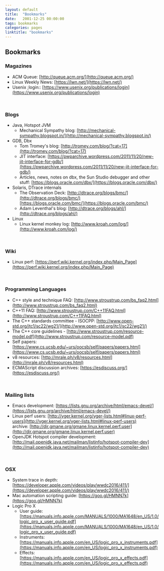 ```yaml
---
layout: default
title:  "Bookmarks"
date:   2001-12-25 00:00:00
tags: bookmarks
categories: pages
linktitle: "bookmarks"
---
```


## Bookmarks

### Magazines
- ACM Queue: [http://queue.acm.org/](http://queue.acm.org/)
- Linux Weekly News: [https://lwn.net/](https://lwn.net/)
- Usenix ;login:: [https://www.usenix.org/publications/login](https://www.usenix.org/publications/login)

<br />

### Blogs
- Java, Hotspot JVM
  - Mechanical Sympathy blog: [http://mechanical-sympathy.blogspot.in/](http://mechanical-sympathy.blogspot.in/)
- GDB, Dbx
  - Tom Tromey's blog: [http://tromey.com/blog/?cat=17](http://tromey.com/blog/?cat=17)
  - JIT interface: [https://pwparchive.wordpress.com/2011/11/20/new-jit-interface-for-gdb/](https://pwparchive.wordpress.com/2011/11/20/new-jit-interface-for-gdb/)
  - Articles, news, notes on dbx, the Sun Studio debugger and other stuff: [https://blogs.oracle.com/dbx/](https://blogs.oracle.com/dbx/)
- Solaris, DTrace internals
  - The Observation Deck: [http://dtrace.org/blogs/bmc/](http://dtrace.org/blogs/bmc/)<br />
    [https://blogs.oracle.com/bmc/](https://blogs.oracle.com/bmc/)
  - Adam Leventhal's blog: [http://dtrace.org/blogs/ahl/](http://dtrace.org/blogs/ahl/)
- Linux
  - Linux kernel monkey log: [http://www.kroah.com/log/](http://www.kroah.com/log/)

<br />

### Wiki
- Linux perf: [https://perf.wiki.kernel.org/index.php/Main_Page](https://perf.wiki.kernel.org/index.php/Main_Page)

<br />

### Programming Languages
- C++ style and technique FAQ: [http://www.stroustrup.com/bs_faq2.html](http://www.stroustrup.com/bs_faq2.html)
- C++11 FAQ: [http://www.stroustrup.com/C++11FAQ.html](http://www.stroustrup.com/C++11FAQ.html)
- The C++ standards committee - ISOCPP: [http://www.open-std.org/jtc1/sc22/wg21/](http://www.open-std.org/jtc1/sc22/wg21/)
- The C++ core guidelines - [http://www.stroustrup.com/resource-model.pdf](http://www.stroustrup.com/resource-model.pdf)
- Self papers: [https://www.cs.ucsb.edu/~urs/oocsb/self/papers/papers.html](https://www.cs.ucsb.edu/~urs/oocsb/self/papers/papers.html)
- v8 resources: [http://mrale.ph/v8/resources.html](http://mrale.ph/v8/resources.html)
- ECMAScript discussion archives: [https://esdiscuss.org/](https://esdiscuss.org/)

<br />

### Mailing lists
- Emacs development: [https://lists.gnu.org/archive/html/emacs-devel/](https://lists.gnu.org/archive/html/emacs-devel/)
- Linux perf users: [http://vger.kernel.org/vger-lists.html#linux-perf-users](http://vger.kernel.org/vger-lists.html#linux-perf-users)<br />
  archive: [http://dir.gmane.org/gmane.linux.kernel.perf.user](http://dir.gmane.org/gmane.linux.kernel.perf.user)
- OpenJDK Hotspot compiler development: [http://mail.openjdk.java.net/mailman/listinfo/hotspot-compiler-dev](http://mail.openjdk.java.net/mailman/listinfo/hotspot-compiler-dev)

<br />

### OSX
- System trace in depth: [https://developer.apple.com/videos/play/wwdc2016/411/](https://developer.apple.com/videos/play/wwdc2016/411/)
- Mac automation scripting guide: [https://goo.gl/HMNN7k](https://goo.gl/HMNN7k)
- Logic Pro X
  - User guide: [https://manuals.info.apple.com/MANUALS/1000/MA1648/en_US/1.0/logic_pro_x_user_guide.pdf](https://manuals.info.apple.com/MANUALS/1000/MA1648/en_US/1.0/logic_pro_x_user_guide.pdf)
  - Instruments: [https://manuals.info.apple.com/en_US/logic_pro_x_instruments.pdf](https://manuals.info.apple.com/en_US/logic_pro_x_instruments.pdf)
  - Effects: [https://manuals.info.apple.com/en_US/logic_pro_x_effects.pdf](https://manuals.info.apple.com/en_US/logic_pro_x_effects.pdf)

<br />
